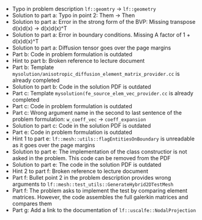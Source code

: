 - Typo in problem description `lf::geomtry` -> `lf::geometry`
- Solution to part a: Typo in point 2: Them -> Then
- Solution to part a: Error in the strong form of the BVP: Missing transpose d(x)d(x) -> d(x)d(x)^T
- Solution to part a: Error in boundary conditions. Missing A factor of 1 + d(x)d(x)^T
- Solution to part a: Diffusion tensor goes over the page margins
- Part b: Code in problem formulation is outdated
- Hint to part b: Broken reference to lecture document
- Part b: Template `mysolution/anisotropic_diffusion_element_matrix_provider.cc` is already completed
- Solution to part b: Code in the solution PDF is outdated
- Part c: Template `mysolution(fe_source_elem_vec_provider.cc` is already completed
- Part c: Code in problem formulation is outdated
- Part c: Wrong argument name in the second to last sentence of the problem formulation: `w_coeff_vec` -> `coeff_expansion`
- Solution to part c: Code in the solution PDF is outdated
- Part e: Code in problem formulation is outdated
- Hint 1 to part e: `lf::mesh::utils::flagEntitiesOnBoundary` is unreadable as it goes over the page margins
- Solution to part e: The implementation of the class constructior is not asked in the problem. This code can be removed from the PDF
- Solution to part e: The code in the solution PDF is outdated
- Hint 2 to part f: Broken reference to lecture document
- Part f: Bullet point 2 in the problem description provides wrong arguments to `lf::mesh::test_utils::GenerateHybrid2DTestMesh`
- Part f: The problem asks to implement the test by comparing element matrices. However, the code assembles the full galerkin matrices and compares them
- Part g: Add a link to the documentation of `lf::uscalfe::NodalProjection`
